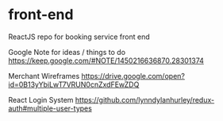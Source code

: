 # front-end
ReactJS repo for booking service front end

Google Note for ideas / things to do 
https://keep.google.com/#NOTE/1450216636870.28301374

Merchant Wireframes
https://drive.google.com/open?id=0B13yYbiLwT7VRUN0cnZxdFEwZDQ

React Login System
https://github.com/lynndylanhurley/redux-auth#multiple-user-types

